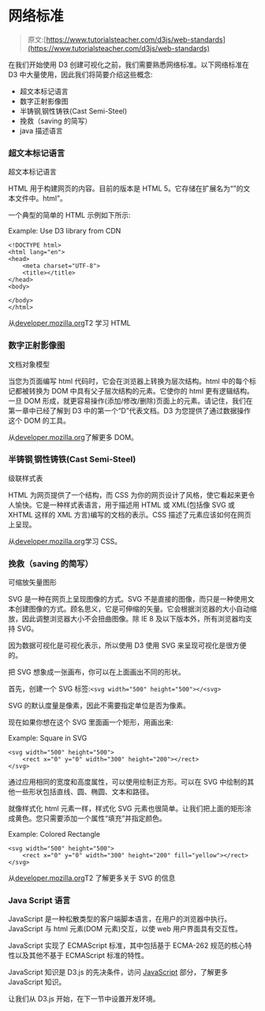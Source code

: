 # 网络标准

> 原文:[https://www.tutorialsteacher.com/d3js/web-standards](https://www.tutorialsteacher.com/d3js/web-standards)

在我们开始使用 D3 创建可视化之前，我们需要熟悉网络标准。以下网络标准在 D3 中大量使用，因此我们将简要介绍这些概念:

*   超文本标记语言
*   数字正射影像图
*   半铸钢ˌ钢性铸铁(Cast Semi-Steel)
*   挽救（saving 的简写）
*   java 描述语言

### 超文本标记语言

超文本标记语言

HTML 用于构建网页的内容。目前的版本是 HTML 5。它存储在扩展名为“”的文本文件中。html”。

一个典型的简单的 HTML 示例如下所示:

Example: Use D3 library from CDN

```
<!DOCTYPE html>
<html lang="en">
<head>
    <meta charset="UTF-8">
    <title></title>
</head>
<body>

</body>
</html>
```

从[developer.mozilla.org](https://developer.mozilla.org/en-US/docs/Web/HTML)T2 学习 HTML

### 数字正射影像图

文档对象模型

当您为页面编写 html 代码时，它会在浏览器上转换为层次结构。html 中的每个标记都被转换为 DOM 中具有父子层次结构的元素。它使你的 html 更有逻辑结构。一旦 DOM 形成，就更容易操作(添加/修改/删除)页面上的元素。请记住，我们在第一章中已经了解到 D3 中的第一个“D”代表文档。D3 为您提供了通过数据操作这个 DOM 的工具。

从[developer.mozilla.org](https://developer.mozilla.org/en-US/docs/Web/API/Document_Object_Model/Introduction)了解更多 DOM。

### 半铸钢ˌ钢性铸铁(Cast Semi-Steel)

级联样式表

HTML 为网页提供了一个结构，而 CSS 为你的网页设计了风格，使它看起来更令人愉快。它是一种样式表语言，用于描述用 HTML 或 XML(包括像 SVG 或 XHTML 这样的 XML 方言)编写的文档的表示。CSS 描述了元素应该如何在网页上呈现。

从[developer.mozilla.org](https://developer.mozilla.org/en-US/docs/Web/CSS)学习 CSS。

### 挽救（saving 的简写）

可缩放矢量图形

SVG 是一种在网页上呈现图像的方式。SVG 不是直接的图像，而只是一种使用文本创建图像的方式。顾名思义，它是可伸缩的矢量。它会根据浏览器的大小自动缩放，因此调整浏览器大小不会扭曲图像。除 IE 8 及以下版本外，所有浏览器均支持 SVG。

因为数据可视化是可视化表示，所以使用 D3 使用 SVG 来呈现可视化是很方便的。

把 SVG 想象成一张画布，你可以在上面画出不同的形状。

首先，创建一个 SVG 标签:`<svg width="500" height="500"></<svg>`

SVG 的默认度量是像素，因此不需要指定单位是否为像素。

现在如果你想在这个 SVG 里面画一个矩形，用<rect>画出来:</rect>

Example: Square in SVG

```
<svg width="500" height="500">
    <rect x="0" y="0" width="300" height="200"></rect>
</svg>
```

通过应用相同的宽度和高度属性，可以使用<rect>绘制正方形。可以在 SVG 中绘制的其他一些形状包括直线、圆、椭圆、文本和路径。</rect>

就像样式化 html 元素一样，样式化 SVG 元素也很简单。让我们把上面的矩形涂成黄色。您只需要添加一个属性“填充”并指定颜色。

Example: Colored Rectangle

```
<svg width="500" height="500">
    <rect x="0" y="0" width="300" height="200" fill="yellow"></rect>
</svg>
```

从[developer.mozilla.org](https://developer.mozilla.org/en-US/docs/Web/SVG)T2 了解更多关于 SVG 的信息

### Java Script 语言

JavaScript 是一种松散类型的客户端脚本语言，在用户的浏览器中执行。JavaScript 与 html 元素(DOM 元素)交互，以使 web 用户界面具有交互性。

JavaScript 实现了 ECMAScript 标准，其中包括基于 ECMA-262 规范的核心特性以及其他不基于 ECMAScript 标准的特性。

JavaScript 知识是 D3.js 的先决条件，访问 [JavaScript](/javascript) 部分，了解更多 JavaScript 知识。

让我们从 D3.js 开始，在下一节中设置开发环境。